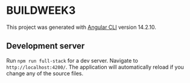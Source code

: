 # BUILDWEEK3

This project was generated with [Angular CLI](https://github.com/angular/angular-cli) version 14.2.10.

## Development server

Run `npm run full-stack` for a dev server. Navigate to `http://localhost:4200/`. The application will automatically reload if you change any of the source files.
